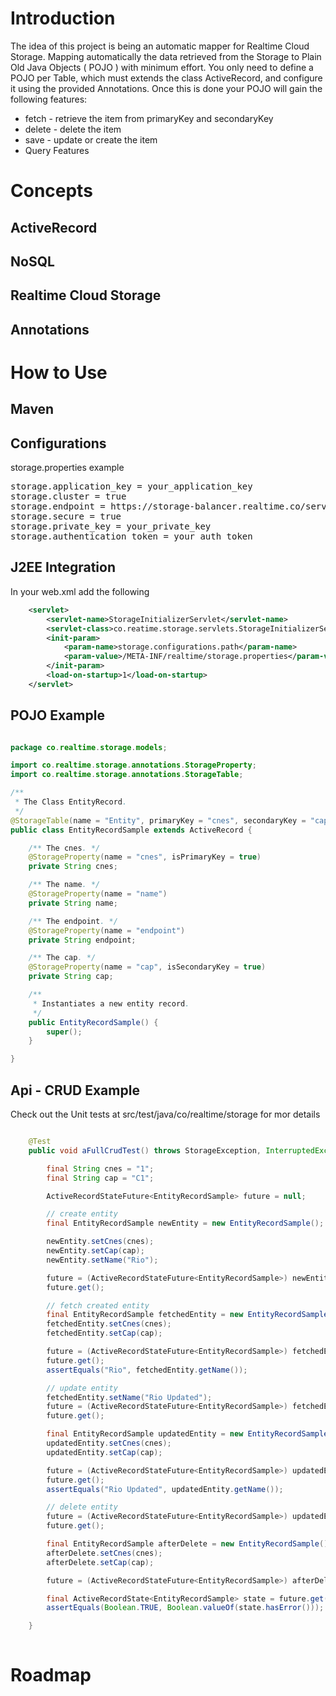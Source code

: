 <h1>Introduction</h1>

The idea of this project is being an automatic mapper for Realtime Cloud Storage. Mapping automatically the data retrieved from the Storage to Plain Old Java Objects ( POJO ) with minimum effort. You only need to define a POJO per Table, which must extends the class ActiveRecord, and configure it using the provided Annotations. Once this is done your POJO will gain the following features:

<ul>
  <li>fetch - retrieve the item from primaryKey and secondaryKey</li>
  <li>delete - delete the item</li>
  <li>save - update or create the item</li>
  <li>Query Features</li>
</ul>

<h1>Concepts</h1>

<h2>ActiveRecord</h2>

<h2>NoSQL</h2>

<h2>Realtime Cloud Storage</h2>

<h2>Annotations</h2>

<h1>How to Use</h1>

<h2>Maven</h2>

<h2>Configurations</h2>

storage.properties example

<pre>
storage.application_key = your_application_key                            # mandatory
storage.cluster = true                                                    # mandatory
storage.endpoint = https://storage-balancer.realtime.co/server/ssl/1.0    # mandatory
storage.secure = true                                                     # optional
storage.private_key = your_private_key                                    # optional
storage.authentication_token = your_auth_token                            # if secure true
</pre>

<h2>J2EE Integration</h2>

In your web.xml add the following

```xml
    <servlet>
        <servlet-name>StorageInitializerServlet</servlet-name>
        <servlet-class>co.reatime.storage.servlets.StorageInitializerServlet</servlet-class>
        <init-param>
            <param-name>storage.configurations.path</param-name>
            <param-value>/META-INF/realtime/storage.properties</param-value>
        </init-param>
        <load-on-startup>1</load-on-startup>
    </servlet> 
```
</pre>

<h2>POJO Example</h2> 

```java

package co.realtime.storage.models;

import co.realtime.storage.annotations.StorageProperty;
import co.realtime.storage.annotations.StorageTable;

/**
 * The Class EntityRecord.
 */
@StorageTable(name = "Entity", primaryKey = "cnes", secondaryKey = "cap")
public class EntityRecordSample extends ActiveRecord {

    /** The cnes. */
    @StorageProperty(name = "cnes", isPrimaryKey = true)
    private String cnes;

    /** The name. */
    @StorageProperty(name = "name")
    private String name;

    /** The endpoint. */
    @StorageProperty(name = "endpoint")
    private String endpoint;

    /** The cap. */
    @StorageProperty(name = "cap", isSecondaryKey = true)
    private String cap;

    /**
     * Instantiates a new entity record.
     */
    public EntityRecordSample() {
        super();
    }

}


```

<h2>Api - CRUD Example</h2>

Check out the Unit tests at src/test/java/co/realtime/storage for mor details

```java

    @Test
    public void aFullCrudTest() throws StorageException, InterruptedException, ExecutionException {

        final String cnes = "1";
        final String cap = "C1";

        ActiveRecordStateFuture<EntityRecordSample> future = null;

        // create entity
        final EntityRecordSample newEntity = new EntityRecordSample();

        newEntity.setCnes(cnes);
        newEntity.setCap(cap);
        newEntity.setName("Rio");

        future = (ActiveRecordStateFuture<EntityRecordSample>) newEntity.save(null, null);
        future.get();

        // fetch created entity
        final EntityRecordSample fetchedEntity = new EntityRecordSample();
        fetchedEntity.setCnes(cnes);
        fetchedEntity.setCap(cap);

        future = (ActiveRecordStateFuture<EntityRecordSample>) fetchedEntity.fetch(null, null);
        future.get();
        assertEquals("Rio", fetchedEntity.getName());

        // update entity
        fetchedEntity.setName("Rio Updated");
        future = (ActiveRecordStateFuture<EntityRecordSample>) fetchedEntity.save(null, null);
        future.get();

        final EntityRecordSample updatedEntity = new EntityRecordSample();
        updatedEntity.setCnes(cnes);
        updatedEntity.setCap(cap);

        future = (ActiveRecordStateFuture<EntityRecordSample>) updatedEntity.fetch(null, null);
        future.get();
        assertEquals("Rio Updated", updatedEntity.getName());

        // delete entity
        future = (ActiveRecordStateFuture<EntityRecordSample>) updatedEntity.delete(null, null);
        future.get();

        final EntityRecordSample afterDelete = new EntityRecordSample();
        afterDelete.setCnes(cnes);
        afterDelete.setCap(cap);

        future = (ActiveRecordStateFuture<EntityRecordSample>) afterDelete.fetch(null, null);

        final ActiveRecordState<EntityRecordSample> state = future.get();
        assertEquals(Boolean.TRUE, Boolean.valueOf(state.hasError()));

    }
    
```

<h1>Roadmap</h1>

